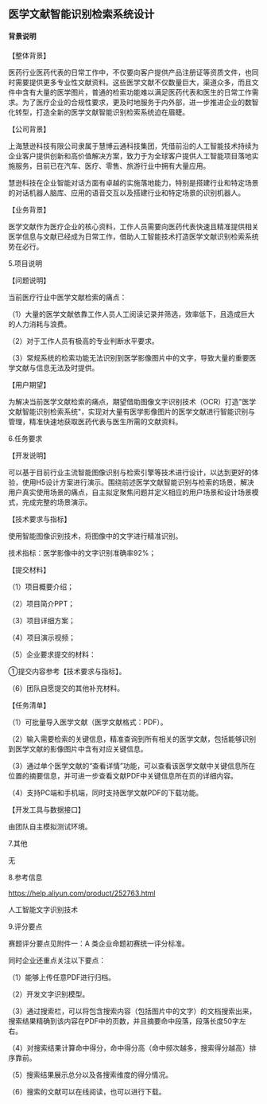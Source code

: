 ## 医学文献智能识别检索系统设计

#### 背景说明

【整体背景】

医药行业医药代表的日常工作中，不仅要向客户提供产品注册证等资质文件，也同时需要提供更多专业性文献资料。这些医学文献不仅数量巨大，渠道众多，而且文件中含有大量的医学图片，普通的检索功能难以满足医药代表和医生的日常工作需求。为了医疗企业的合规性要求，更及时地服务于内外部，进一步推进企业的数智化转型，打造全新的医学文献智能识别检索系统迫在眉睫。

【公司背景】

上海慧逊科技有限公司隶属于慧博云通科技集团，凭借前沿的人工智能技术持续为企业客户提供创新和高价值解决方案，致力于为全球客户提供人工智能项目落地实施服务，目前已在汽车、医疗、零售、旅游行业中拥有大量应用。

慧逊科技在企业智能对话方面有卓越的实施落地能力，特别是搭建行业和特定场景的对话机器人脑库、应用的语音交互以及搭建行业和特定场景的识别机器人。

【业务背景】

医学文献作为医疗企业的核心资料，工作人员需要向医药代表快速且精准提供相关医学信息与文献已经成为日常工作，借助人工智能技术打造医学文献识别检索系统势在必行。


5.项目说明

【问题说明】

当前医疗行业中医学文献检索的痛点：

（1）大量的医学文献依靠工作人员人工阅读记录并筛选，效率低下，且造成巨大的人力消耗与浪费。

（2）对于工作人员有极高的专业判断水平要求。

（3）常规系统的检索功能无法识别到医学影像图片中的文字，导致大量的重要医学文献与信息无法及时提供。

【用户期望】

为解决当前医学文献检索的痛点，期望借助图像文字识别技术（OCR）打造"医学文献智能识别检索系统"，实现对大量有医学影像图片的医学文献进行智能识别与管理，精准快速地获取医药代表与医生所需的文献资料。

6.任务要求

【开发说明】

可以基于目前行业主流智能图像识别与检索引擎等技术进行设计，以达到更好的体验，使用H5设计方案进行演示。围绕前述医学文献智能识别与检索的场景，解决用户真实使用场景的痛点，自主拟定聚焦问题并定义相应的用户场景和设计场景模式，完成完整的场景演示。

【技术要求与指标】

使用智能图像识别技术，将图像中的文字进行精准识别。

技术指标：医学影像中的文字识别准确率92%；

【提交材料】

（1）项目概要介绍；

（2）项目简介PPT；

（3）项目详细方案；

（4）项目演示视频；

（5）企业要求提交的材料：

①提交内容参考【技术要求与指标】。

（6）团队自愿提交的其他补充材料。

【任务清单】

（1）可批量导入医学文献（医学文献格式：PDF）。

（2）输入需要检索的关键信息，精准查询到所有相关的医学文献，包括能够识别到医学文献的影像图片中含有对应关键信息。

（3）通过单个医学文献的“查看详情”功能，可以查看该医学文献中关键信息所在位置的摘要信息，并可进一步查看文献PDF中关键信息所在页的详细内容。

（4）支持PC端和手机端，同时支持医学文献PDF的下载功能。

【开发工具与数据接口】

由团队自主模拟测试环境。

7.其他

无

8.参考信息

https://help.aliyun.com/product/252763.html

人工智能文字识别技术

9.评分要点

赛题评分要点见附件一：A 类企业命题初赛统一评分标准。

同时企业还重点关注以下要点：

（1）能够上传任意PDF进行归档。

（2）开发文字识别模型。

（3）通过搜索栏，可以将包含搜索内容（包括图片中的文字）的文档搜索出来，搜索结果精确到该内容在PDF中的页数，并且摘要命中段落，段落长度50字左右。

（4）对搜索结果计算命中得分，命中得分高（命中频次越多，搜索得分越高）排序靠前。

（5）搜索结果展示总分以及各搜索维度的得分情况。

（6）搜索的文献可以在线阅读，也可以进行下载。